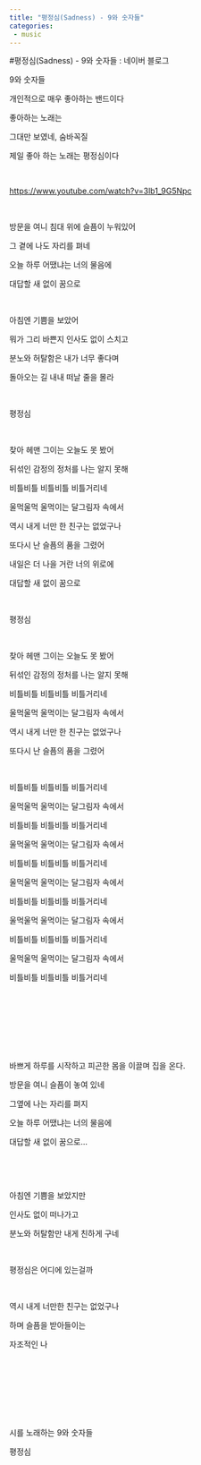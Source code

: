 ```yaml
---
title: "평정심(Sadness) - 9와 숫자들"
categories:
 - music
---
```

#평정심(Sadness) - 9와 숫자들 : 네이버 블로그








9와 숫자들

개인적으로 매우 좋아하는 밴드이다

좋아하는 노래는

그대만 보였네, 숨바꼭질

제일 좋아 하는 노래는 평정심이다

​

<https://www.youtube.com/watch?v=3lb1_9G5Npc>





 











​

방문을 여니 침대 위에 슬픔이 누워있어

그 곁에 나도 자리를 펴네

오늘 하루 어땠냐는 너의 물음에

대답할 새 없이 꿈으로

​

아침엔 기쁨을 보았어

뭐가 그리 바쁜지 인사도 없이 스치고

분노와 허탈함은 내가 너무 좋다며

돌아오는 길 내내 떠날 줄을 몰라

​

평정심

​

찾아 헤맨 그이는 오늘도 못 봤어

뒤섞인 감정의 정처를 나는 알지 못해

비틀비틀 비틀비틀 비틀거리네

울먹울먹 울먹이는 달그림자 속에서

역시 내게 너만 한 친구는 없었구나

또다시 난 슬픔의 품을 그렸어

내일은 더 나을 거란 너의 위로에

대답할 새 없이 꿈으로

​

평정심

​

찾아 헤맨 그이는 오늘도 못 봤어

뒤섞인 감정의 정처를 나는 알지 못해

비틀비틀 비틀비틀 비틀거리네

울먹울먹 울먹이는 달그림자 속에서

역시 내게 너만 한 친구는 없었구나

또다시 난 슬픔의 품을 그렸어

​

비틀비틀 비틀비틀 비틀거리네

울먹울먹 울먹이는 달그림자 속에서

비틀비틀 비틀비틀 비틀거리네

울먹울먹 울먹이는 달그림자 속에서

비틀비틀 비틀비틀 비틀거리네

울먹울먹 울먹이는 달그림자 속에서

비틀비틀 비틀비틀 비틀거리네

울먹울먹 울먹이는 달그림자 속에서

비틀비틀 비틀비틀 비틀거리네

울먹울먹 울먹이는 달그림자 속에서

비틀비틀 비틀비틀 비틀거리네

​

​

​

​

바쁘게 하루를 시작하고 피곤한 몸을 이끌며 집을 온다.

방문을 여니 슬픔이 놓여 있네

그옆에 나는 자리를 펴지

오늘 하루 어땠냐는 너의 물음에

대답할 새 없이 꿈으로...

​

​

아침엔 기쁨을 보았지만

인사도 없이 떠나가고

분노와 허탈함만 내게 친하게 구네

​

평정심은 어디에 있는걸까

​

역시 내게 너만한 친구는 없었구나

하며 슬픔을 받아들이는

자조적인 나

​

​

​

​

시를 노래하는 9와 숫자들

평정심

​

​





 

